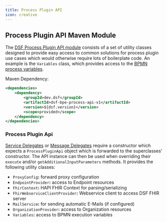 ```yaml
---
title: Process Plugin API
icon: creative
---
```


## Process Plugin API Maven Module

The [DSF Process Plugin API module](https://central.sonatype.com/artifact/dev.dsf/dsf-bpe-process-api-v2) consists of a set of utility classes designed to provide easy access to common solutions for process plugin use cases which would otherwise require lots of boilerplate code. An example is the `Variables` class, which provides access to the [BPMN process variables](bpmn-process-variables.md).

Maven Dependency:

```xml
<dependencies>
	<dependency>
		<groupId>dev.dsf</groupId>
		<artifactId>dsf-bpe-process-api-v1</artifactId>
		<version>${dsf.version}</version>
		<scope>provided</scope>
	</dependency>
</dependencies>
```

### Process Plugin Api
[Service Delegates](service-delegates.md) or [Message Delegates](message-delegates.md) require a constructor which expects a `ProcessPluginApi` object which is forwarded to the superclasses' constructor. The API instance can then be used when overriding their `execute` and/or `getAdditionalInputParameters` methods.
It provides the following utility classes:
- `ProxyConfig`**:** forward proxy configuration
- `EndpointProvider`**:** access to Endpoint resources
- `FhirContext`**:** HAPI FHIR Context for parsing/serializing
- `FhirWebserviceClientProvider`**:** Webservice client to access DSF FHIR server
- `MailService`**:** for sending automatic E-Mails (if configured)
- `OrganizationProvider`**:** access to Organization resources
- `Variables`**:** access to BPMN execution variables